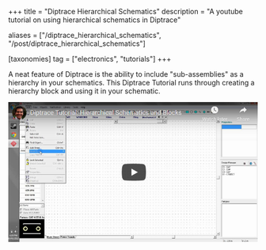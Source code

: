 +++
title = "Diptrace Hierarchical Schematics"
description = "A youtube tutorial on using hierarchical schematics in Diptrace"

aliases = ["/diptrace_hierarchical_schematics", "/post/diptrace_hierarchical_schematics"]

[taxonomies]
tag = ["electronics", "tutorials"]
+++

A neat feature of Diptrace is the ability to include "sub-assemblies" as a hierarchy in your schematics. This Diptrace Tutorial runs through creating a hierarchy block and using it in your schematic.

[![Youtube video link](diptrace_hierarchies_youtubelink.png)](https://www.youtube.com/watch?v=j9pNDn5G7yE)
